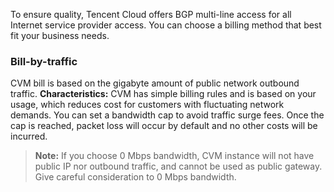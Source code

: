 To ensure quality, Tencent Cloud offers BGP multi-line access for all Internet service provider access. You can choose a billing method that best fit your business needs.

### Bill-by-traffic

CVM bill is based on the gigabyte amount of public network outbound traffic.
**Characteristics:** CVM has simple billing rules and is based on your usage, which reduces cost for customers with fluctuating network demands. You can set a bandwidth cap to avoid traffic surge fees. Once the cap is reached, packet loss will occur by default and no other costs will be incurred.



>**Note:**
>If you choose 0 Mbps bandwidth, CVM instance will not have public IP nor outbound traffic, and cannot be used as public gateway. Give careful consideration to 0 Mbps bandwidth.

<!--Now, you can take a further look at [Exclusive Network Billing]() and [Shared Network Billing]() based on the network type of your CVM.-->

